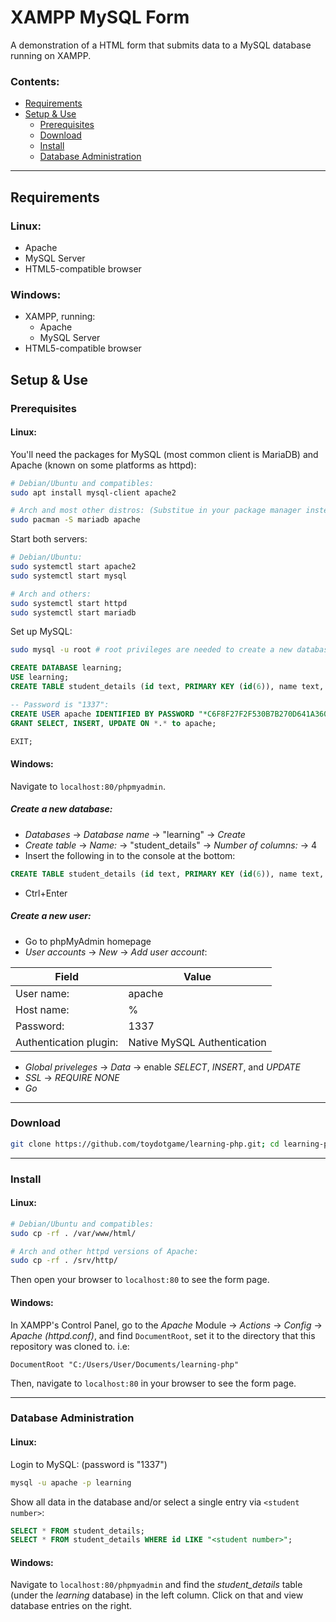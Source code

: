 # XAMPP MySQL Form
A demonstration of a HTML form that submits data to a MySQL database running on XAMPP.

### Contents:
* [Requirements](#requirements)
* [Setup & Use](#setup--use)
	* [Prerequisites](#prerequisites)
	* [Download](#download)
	* [Install](#install)
	* [Database Administration](#database-administration)

***

## Requirements
### Linux:
* Apache
* MySQL Server
* HTML5-compatible browser
### Windows:
* XAMPP, running:
	* Apache
	* MySQL Server
* HTML5-compatible browser

## Setup & Use
### Prerequisites
#### Linux:
You'll need the packages for MySQL (most common client is MariaDB) and Apache (known on some platforms as httpd):
```sh
# Debian/Ubuntu and compatibles:
sudo apt install mysql-client apache2

# Arch and most other distros: (Substitue in your package manager instead)
sudo pacman -S mariadb apache
```
Start both servers:
```sh
# Debian/Ubuntu:
sudo systemctl start apache2
sudo systemctl start mysql

# Arch and others:
sudo systemctl start httpd
sudo systemctl start mariadb
```
Set up MySQL:
```sh
sudo mysql -u root # root privileges are needed to create a new database and users.
```
```sql
CREATE DATABASE learning;
USE learning;
CREATE TABLE student_details (id text, PRIMARY KEY (id(6)), name text, surname text, cool text);

-- Password is "1337":
CREATE USER apache IDENTIFIED BY PASSWORD "*C6F8F27F2F530B7B270D641A3604424B9B404D43";
GRANT SELECT, INSERT, UPDATE ON *.* to apache;

EXIT;
```
#### Windows:
Navigate to `localhost:80/phpmyadmin`.
##### Create a new database:
* _Databases_ → _Database name_ → "learning" → _Create_
* _Create table_ → _Name:_ → "student\_details" → _Number of columns:_ → 4
* Insert the following in to the console at the bottom:
```sql
CREATE TABLE student_details (id text, PRIMARY KEY (id(6)), name text, surname text, cool text);
```
* Ctrl+Enter
##### Create a new user:
* Go to phpMyAdmin homepage
* _User accounts_ → _New_ → _Add user account_:

Field | Value
----- | -----
User name: | apache
Host name: | %
Password: | 1337
Authentication plugin: | Native MySQL Authentication
* _Global priveleges_ → _Data_ → enable _SELECT_, _INSERT_, and _UPDATE_
* _SSL_ → _REQUIRE NONE_
* _Go_

***

### Download
```sh
git clone https://github.com/toydotgame/learning-php.git; cd learning-php/
```

***

### Install
#### Linux:
```sh
# Debian/Ubuntu and compatibles:
sudo cp -rf . /var/www/html/

# Arch and other httpd versions of Apache:
sudo cp -rf . /srv/http/
```
Then open your browser to `localhost:80` to see the form page.
#### Windows:
In XAMPP's Control Panel, go to the _Apache_ Module → _Actions_ → _Config_ → _Apache (httpd.conf)_, and find `DocumentRoot`, set it to the directory that this repository was cloned to. i.e:
```
DocumentRoot "C:/Users/User/Documents/learning-php"
```
Then, navigate to `localhost:80` in your browser to see the form page.

***

### Database Administration
#### Linux:
Login to MySQL: (password is "1337")
```sh
mysql -u apache -p learning
```
Show all data in the database and/or select a single entry via `<student number>`:
```sql
SELECT * FROM student_details;
SELECT * FROM student_details WHERE id LIKE "<student number>";
```
#### Windows:
Navigate to `localhost:80/phpmyadmin` and find the _student\_details_ table (under the _learning_ database) in the left column. Click on that and view database entries on the right.
